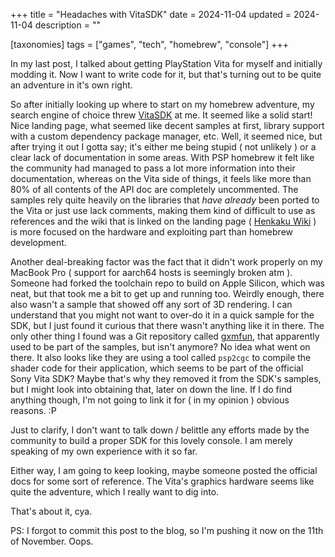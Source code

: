 +++
title = "Headaches with VitaSDK"
date = 2024-11-04
updated = 2024-11-04
description = ""

[taxonomies]
tags = ["games", "tech", "homebrew", "console"]
+++

In my last post, I talked about getting PlayStation Vita for myself and initially modding it.
Now I want to write code for it, but that's turning out to be quite an adventure in it's own right.

So after initially looking up where to start on my homebrew adventure, my search engine of choice threw [VitaSDK](https://vitasdk.org/) at me.
It seemed like a solid start!
Nice landing page, what seemed like decent samples at first, library support with a custom dependency package manager, etc.
Well, it seemed nice, but after trying it out I gotta say; it's either me being stupid ( not unlikely ) or a clear lack of documentation in some areas.
With PSP homebrew it felt like the community had managed to pass a lot more information into their documentation, whereas on the Vita side of things,
it feels like more than 80% of all contents of the API doc are completely uncommented.
The samples rely quite heavily on the libraries that *have already* been ported to the Vita or just use lack comments, making them kind of difficult to use as references and
the wiki that is linked on the landing page ( [Henkaku Wiki](https://wiki.henkaku.xyz/vita/Main_Page) ) is more focused on the hardware and exploiting part than homebrew development.

Another deal-breaking factor was the fact that it didn't work properly on my MacBook Pro ( support for aarch64 hosts is seemingly broken atm ).
Someone had forked the toolchain repo to build on Apple Silicon, which was neat, but that took me a bit to get up and running too.
Weirdly enough, there also wasn't a sample that showed off any sort of 3D rendering.
I can understand that you might not want to over-do it in a quick sample for the SDK, but I just found it curious that there wasn't anything like it in there.
The only other thing I found was a Git repository called [gxmfun](https://github.com/xerpi/gxmfun), that apparently used to be part of the samples, but isn't anymore?
No idea what went on there.
It also looks like they are using a tool called `psp2cgc` to compile the shader code for their application, which seems to be part of the official Sony Vita SDK?
Maybe that's why they removed it from the SDK's samples, but I might look into obtaining that, later on down the line.
If I do find anything though, I'm not going to link it for ( in my opinion ) obvious reasons. :P

Just to clarify, I don't want to talk down / belittle any efforts made by the community to build a proper SDK for this lovely console.
I am merely speaking of my own experience with it so far.

Either way, I am going to keep looking, maybe someone posted the official docs for some sort of reference.
The Vita's graphics hardware seems like quite the adventure, which I really want to dig into.

That's about it, cya.

PS: I forgot to commit this post to the blog, so I'm pushing it now on the 11th of November. Oops.

